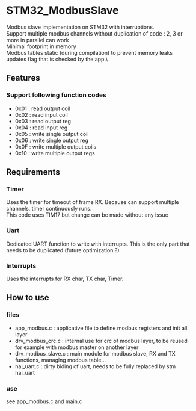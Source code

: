 # STM32_ModbusSlave
Modbus slave implementation on STM32 with interruptions.\
Support multiple modbus channels without duplication of code : 2, 3 or more in parallel can work\
Minimal footprint in memory\
Modbus tables static (during compilation) to prevent memory leaks\
updates flag that is checked by the app.\



## Features


### Support following function codes
- 0x01 : read output coil
- 0x02 : read input coil
- 0x03 : read output reg
- 0x04 : read input reg
- 0x05 : write single output coil
- 0x06 : write single output reg
- 0x0F : write multiple output coils
- 0x10 : write multiple output regs

## Requirements

### Timer
Uses the timer for timeout of frame RX. Because can support multiple channels, timer continuously runs.\
This code uses TIM17 but change can be made without any issue

### Uart
Dedicated UART function to write with interrupts.
This is the only part that needs to be duplicated (future optimization ?)

### Interrupts
Uses the interrupts for RX char, TX char, Timer.



## How to use

### files 
- app_modbus.c : applicative file to define modbus registers and init all layer
- drv_modbus_crc.c : internal use for crc of modbus layer, to be reused for example with modbus master on another layer
- drv_modbus_slave.c : main module for modbus slave, RX and TX functions, managing modbus table...
- hal_uart.c : dirty biding of uart, needs to be fully replaced by stm hal_uart

### use
see app_modbus.c and main.c

